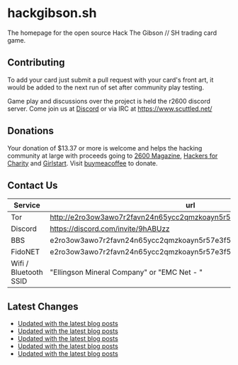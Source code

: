 # hackgibson.sh
The homepage for the open source Hack The Gibson // SH trading card game.


## Contributing

To add your card just submit a pull request with your card's front art, it would be added to the next run of set after community play testing.

Game play and discussions over the project is held the r2600 discord server. Come join us at [Discord](https://discord.com/invite/9hABUzz) or via IRC at https://www.scuttled.net/


## Donations

Your donation of $13.37 or more is welcome and helps the hacking community at large with proceeds going to [2600 Magazine](https://2600.com/), [Hackers for Charity](https://hackersforcharity.org) and [Girlstart](https://girlstart.org).  Visit [buymeacoffee](https://www.buymeacoffee.com/hackgibson.sh) to donate.


## Contact Us

Service | url
-|-
Tor | http://e2ro3ow3awo7r2favn24n65ycc2qmzkoayn5r57e3f56nvjwdcgg32ad.onion
Discord | https://discord.com/invite/9hABUzz
BBS | e2ro3ow3awo7r2favn24n65ycc2qmzkoayn5r57e3f56nvjwdcgg32ad.onion:23
FidoNET | e2ro3ow3awo7r2favn24n65ycc2qmzkoayn5r57e3f56nvjwdcgg32ad.onion:24554
Wifi / Bluetooth SSID | "Ellingson Mineral Company" or "EMC Net - <fidonet address>"

## Latest Changes
<!-- BLOG-POST-LIST:START -->
- [Updated with the latest blog posts](https://github.com/DFW2600/hackgibson.sh/commit/c09f2b1e8e07106c0f5d21a15eab633127aa891d)
- [Updated with the latest blog posts](https://github.com/DFW2600/hackgibson.sh/commit/1186f822ca5f7229f3c8a7f06b235059cfe3d414)
- [Updated with the latest blog posts](https://github.com/DFW2600/hackgibson.sh/commit/cdcc0cd90ab18ba2e0ba0427d0200433d07f909a)
- [Updated with the latest blog posts](https://github.com/DFW2600/hackgibson.sh/commit/64f73f4c226a807a1ee411c27a1947aa98ba40ca)
- [Updated with the latest blog posts](https://github.com/DFW2600/hackgibson.sh/commit/6cf133579fc6dd52f78e5e40872e3d3755005605)
<!-- BLOG-POST-LIST:END -->
